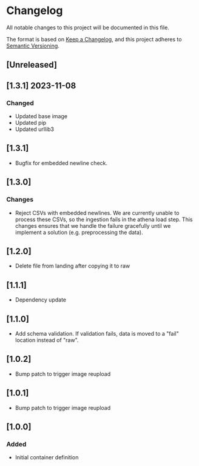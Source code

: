 <!-- markdownlint-disable MD003 -->

# Changelog

All notable changes to this project will be documented in this file.

The format is based on [Keep a Changelog](https://keepachangelog.com/en/1.0.0/),
and this project adheres to [Semantic Versioning](https://semver.org/spec/v2.0.0.html).

## [Unreleased]

## [1.3.1] 2023-11-08

### Changed

- Updated base image
- Updated pip
- Updated urllib3

## [1.3.1]

- Bugfix for embedded newline check.

## [1.3.0]

### Changes

- Reject CSVs with embedded newlines. We are currently unable to process these
  CSVs, so the ingestion fails in the athena load step. This changes ensures
  that we handle the failure gracefully until we implement a solution (e.g.
  preprocessing the data).

## [1.2.0]

- Delete file from landing after copying it to raw

## [1.1.1]

- Dependency update

## [1.1.0]

- Add schema validation.
  If validation fails, data is moved to a "fail" location instead of "raw".

## [1.0.2]

- Bump patch to trigger image reupload

## [1.0.1]

- Bump patch to trigger image reupload

## [1.0.0]

### Added

- Initial container definition
